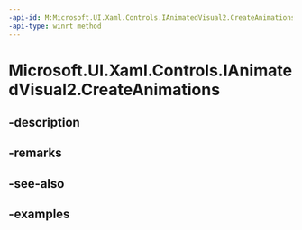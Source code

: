 ```yaml
---
-api-id: M:Microsoft.UI.Xaml.Controls.IAnimatedVisual2.CreateAnimations
-api-type: winrt method
---
```


# Microsoft.UI.Xaml.Controls.IAnimatedVisual2.CreateAnimations

<!--
public void CreateAnimations ();
-->


## -description

## -remarks

## -see-also

## -examples


